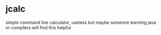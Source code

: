 # jcalc
simple command line calculator, useless but maybe someone learning java or compilers will find this helpful
